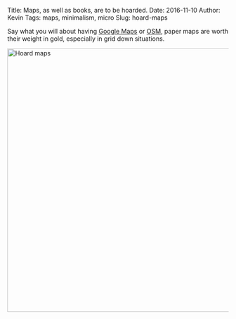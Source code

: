 Title: Maps, as well as books, are to be hoarded.
Date: 2016-11-10
Author: Kevin
Tags: maps, minimalism, micro
Slug: hoard-maps

Say what you will about having [Google Maps](https://maps.google.com) or [OSM](https://www.openstreetmap.org/), paper maps are worth their weight in gold, especially in grid down situations.

<a data-flickr-embed="true"  href="https://www.flickr.com/photos/kevinisageek/30263282243/in/datetaken/" title="Hoard maps"><img src="https://c4.staticflickr.com/6/5735/30263282243_0857908bf7_c.jpg" width="800" height="600" alt="Hoard maps"></a><script async src="//embedr.flickr.com/assets/client-code.js" charset="utf-8"></script>